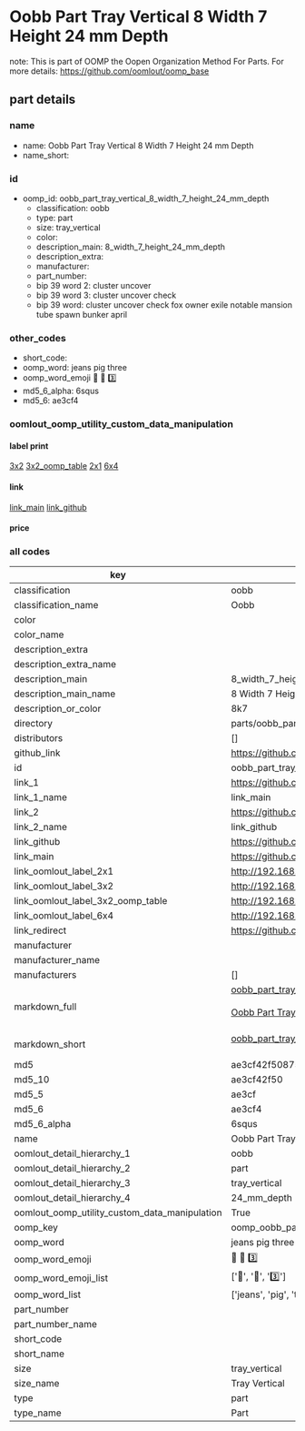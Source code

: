 # Oobb Part Tray Vertical 8 Width 7 Height 24 mm Depth  

note: This is part of OOMP the Oopen Organization Method For Parts. For more details: https://github.com/oomlout/oomp_base

##  part details
  







### name
* name: Oobb Part Tray Vertical 8 Width 7 Height 24 mm Depth
* name_short: 
### id
* oomp_id: oobb_part_tray_vertical_8_width_7_height_24_mm_depth
  * classification: oobb
  * type: part
  * size: tray_vertical
  * color: 
  * description_main: 8_width_7_height_24_mm_depth
  * description_extra: 
  * manufacturer: 
  * part_number: 
  * bip 39 word 2: cluster uncover
  * bip 39 word 3: cluster uncover check
  * bip 39 word: cluster uncover check fox owner exile notable mansion tube spawn bunker april

### other_codes
* short_code: 
* oomp_word: jeans pig three
* oomp_word_emoji :jeans: :pig: :three:
* md5_6_alpha: 6squs
* md5_6: ae3cf4






### oomlout_oomp_utility_custom_data_manipulation
#### label print
[3x2](http://192.168.1.245:1112/?label=oomp%206squs)
[3x2_oomp_table](http://192.168.1.108:1112/?label=oomp%206squs)
[2x1](http://192.168.1.242:1112/?label=oomp%206squs)
[6x4](http://192.168.1.55:1112/?label=oomp%206squs)    

#### link

[link_main](https://github.com/oomlout/oomlout_oomp_version_1_messy/tree/main/parts/oobb_part_tray_vertical_8_width_7_height_24_mm_depth) [link_github](https://github.com/oomlout/oomlout_oomp_version_1_messy/tree/main/parts/oobb_part_tray_vertical_8_width_7_height_24_mm_depth)                             

#### price







### all codes 
| key | value |  
| --- | --- |  
| classification | oobb |  
| classification_name | Oobb |  
| color |  |  
| color_name |  |  
| description_extra |  |  
| description_extra_name |  |  
| description_main | 8_width_7_height_24_mm_depth |  
| description_main_name | 8 Width 7 Height 24 mm Depth |  
| description_or_color | 8k7 |  
| directory | parts/oobb_part_tray_vertical_8_width_7_height_24_mm_depth |  
| distributors | [] |  
| github_link | https://github.com/oomlout/oomlout_oomp_part_src/tree/main/parts/oobb_part_tray_vertical_8_width_7_height_24_mm_depth |  
| id | oobb_part_tray_vertical_8_width_7_height_24_mm_depth |  
| link_1 | https://github.com/oomlout/oomlout_oomp_version_1_messy/tree/main/parts/oobb_part_tray_vertical_8_width_7_height_24_mm_depth |  
| link_1_name | link_main |  
| link_2 | https://github.com/oomlout/oomlout_oomp_version_1_messy/tree/main/parts/oobb_part_tray_vertical_8_width_7_height_24_mm_depth |  
| link_2_name | link_github |  
| link_github | https://github.com/oomlout/oomlout_oomp_version_1_messy/tree/main/parts/oobb_part_tray_vertical_8_width_7_height_24_mm_depth |  
| link_main | https://github.com/oomlout/oomlout_oomp_version_1_messy/tree/main/parts/oobb_part_tray_vertical_8_width_7_height_24_mm_depth |  
| link_oomlout_label_2x1 | http://192.168.1.242:1112/?label=oomp%206squs |  
| link_oomlout_label_3x2 | http://192.168.1.245:1112/?label=oomp%206squs |  
| link_oomlout_label_3x2_oomp_table | http://192.168.1.108:1112/?label=oomp%206squs |  
| link_oomlout_label_6x4 | http://192.168.1.55:1112/?label=oomp%206squs |  
| link_redirect | https://github.com/oomlout/oomlout_oomp_version_1_messy/tree/main/parts/oobb_part_tray_vertical_8_width_7_height_24_mm_depth |  
| manufacturer |  |  
| manufacturer_name |  |  
| manufacturers | [] |  
| markdown_full | [oobb_part_tray_vertical_8_width_7_height_24_mm_depth](none)<br>[](none)<br>[Oobb Part Tray Vertical 8 Width 7 Height 24 Mm Depth](none)<br><br> |  
| markdown_short | [oobb_part_tray_vertical_8_width_7_height_24_mm_depth](none)<br><br> |  
| md5 | ae3cf42f508752d13ecf15c44e3b2963 |  
| md5_10 | ae3cf42f50 |  
| md5_5 | ae3cf |  
| md5_6 | ae3cf4 |  
| md5_6_alpha | 6squs |  
| name | Oobb Part Tray Vertical 8 Width 7 Height 24 mm Depth |  
| oomlout_detail_hierarchy_1 | oobb |  
| oomlout_detail_hierarchy_2 | part |  
| oomlout_detail_hierarchy_3 | tray_vertical |  
| oomlout_detail_hierarchy_4 | 24_mm_depth |  
| oomlout_oomp_utility_custom_data_manipulation | True |  
| oomp_key | oomp_oobb_part_tray_vertical_8_width_7_height_24_mm_depth |  
| oomp_word | jeans pig three |  
| oomp_word_emoji | :jeans: :pig: :three: |  
| oomp_word_emoji_list | [':jeans:', ':pig:', ':three:'] |  
| oomp_word_list | ['jeans', 'pig', 'three'] |  
| part_number |  |  
| part_number_name |  |  
| short_code |  |  
| short_name |  |  
| size | tray_vertical |  
| size_name | Tray Vertical |  
| type | part |  
| type_name | Part |  
